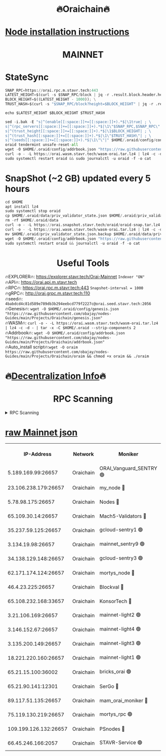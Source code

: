 <h1 align="center"> 🔥Oraichain🔥</h1>

[Node installation instructions](https://github.com/obajay/nodes-Guides/tree/main/Projects/Oraichain)
=
<h1 align="center"> MAINNET</h1>

# StateSync
```python
SNAP_RPC=https://orai.rpc.m.stavr.tech:443
LATEST_HEIGHT=$(curl -s $SNAP_RPC/block | jq -r .result.block.header.height); \
BLOCK_HEIGHT=$((LATEST_HEIGHT - 1000)); \
TRUST_HASH=$(curl -s "$SNAP_RPC/block?height=$BLOCK_HEIGHT" | jq -r .result.block_id.hash)

echo $LATEST_HEIGHT $BLOCK_HEIGHT $TRUST_HASH

sed -i.bak -E "s|^(enable[[:space:]]+=[[:space:]]+).*$|\1true| ; \
s|^(rpc_servers[[:space:]]+=[[:space:]]+).*$|\1\"$SNAP_RPC,$SNAP_RPC\"| ; \
s|^(trust_height[[:space:]]+=[[:space:]]+).*$|\1$BLOCK_HEIGHT| ; \
s|^(trust_hash[[:space:]]+=[[:space:]]+).*$|\1\"$TRUST_HASH\"| ; \
s|^(seeds[[:space:]]+=[[:space:]]+).*$|\1\"\"|" $HOME/.oraid/config/config.toml
oraid tendermint unsafe-reset-all
wget -O $HOME/.oraid/config/addrbook.json "https://raw.githubusercontent.com/obajay/nodes-Guides/main/Projects/Oraichain/addrbook.json"
curl -o - -L https://orai.wasm.stavr.tech/wasm-orai.tar.lz4 | lz4 -c -d - | tar -x -C $HOME/.oraid --strip-components 2
sudo systemctl restart oraid && sudo journalctl -u oraid -f -o cat
```
# SnapShot (~2 GB) updated every 5 hours
```python
cd $HOME
apt install lz4
sudo systemctl stop oraid
cp $HOME/.oraid/data/priv_validator_state.json $HOME/.oraid/priv_validator_state.json.backup
rm -rf $HOME/.oraid/data
curl -o - -L https://orai.snapshot.stavr.tech/oraid/oraid-snap.tar.lz4 | lz4 -c -d - | tar -x -C $HOME/.oraid --strip-components 2
curl -o - -L https://orai.wasm.stavr.tech/wasm-orai.tar.lz4 | lz4 -c -d - | tar -x -C $HOME/.oraid --strip-components 2
mv $HOME/.oraid/priv_validator_state.json.backup $HOME/.oraid/data/priv_validator_state.json
wget -O $HOME/.oraid/config/addrbook.json "https://raw.githubusercontent.com/obajay/nodes-Guides/main/Projects/Oraichain/addrbook.json"
sudo systemctl restart oraid && journalctl -u oraid -f -o cat
```

 <h1 align="center"> Useful Tools</h1>

🔥EXPLORER🔥:     https://explorer.stavr.tech/Orai-Mainnet        `Indexer "ON"` \
🔥API🔥:          https://orai.api.m.stavr.tech \
🔥RPC🔥:          https://orai.rpc.m.stavr.tech:443              `Snapshot-interval = 1000` \
🔥gRPC🔥:         http://orai.grpc.m.stavr.tech:110 \
🔥seed🔥:      `4babdcd4c81d589e789db3b294eebcd779f2227c@orai.seed.stavr.tech:2056` \
🔥Genesis🔥:   `wget -O $HOME/.oraid/config/genesis.json "https://raw.githubusercontent.com/obajay/nodes-Guides/main/Projects/Oraichain/genesis.json"` \
🔥WASM🔥:      `curl -o - -L https://orai.wasm.stavr.tech/wasm-orai.tar.lz4 | lz4 -c -d - | tar -x -C $HOME/.oraid --strip-components 2` \
🔥Addrbook🔥:  `wget -O $HOME/.oraid/config/addrbook.json "https://raw.githubusercontent.com/obajay/nodes-Guides/main/Projects/Oraichain/addrbook.json"` \
🔥Auto_install script🔥:`wget -O oraim https://raw.githubusercontent.com/obajay/nodes-Guides/main/Projects/Oraichain/oraim && chmod +x oraim && ./oraim`

🔥[Decentralization Info](https://github.com/obajay/StateSync-snapshots/tree/main/Projects/Oraichain/Decentralization)🔥
=
<h1 align="center"> RPC Scanning</h1>

<details>
<summary>RPC Scanning</summary>

<h2 align="center"> We scan nodes in real time every 4 hours. And we provide the final result of RPC endpoints.
We cannot influence the operation of these nodes in any way. </h2>


```python
If Voting Power is higher than 0 --> then the Node is a validator of the network and may be subject to attack and be a potential threat to the chain.
```
```python
We marked such validators with a red symbol
```

</details>

[raw Mainnet json](https://rpc-check.oraim.stavr.tech/oraim/rpc-oraim-result.json)
=


<table><tr><th>IP-Address</th><th>Network</th><th>Moniker</th><th>Latest Block Height</th><th>Earliest Block Height</th><th>Catching Up</th><th>Tx Index</th><th>Voting Power</th><th>Scan Time</th></tr><tr><td>5.189.169.99:26657</td><td>Oraichain</td><td>ORAI_Vanguard_SENTRY 🟢</td><td>16011110</td><td>0</td><td>False</td><td>on</td><td>0</td><td>2024-03-01T17:46:22.542642423UTC</td></tr><tr><td>23.106.238.179:26657</td><td>Oraichain</td><td>my_node 🔴</td><td>16011113</td><td>0</td><td>False</td><td>on</td><td>304791</td><td>2024-03-01T17:46:37.097407164UTC</td></tr><tr><td>5.78.98.175:26657</td><td>Oraichain</td><td>Nodes 🔴</td><td>16011115</td><td>0</td><td>False</td><td>off</td><td>166122</td><td>2024-03-01T17:46:50.475734013UTC</td></tr><tr><td>65.109.30.14:26657</td><td>Oraichain</td><td>Mach5-Validators 🔴</td><td>16011119</td><td>0</td><td>False</td><td>off</td><td>644</td><td>2024-03-01T17:47:13.251750217UTC</td></tr><tr><td>35.237.59.125:26657</td><td>Oraichain</td><td>gcloud-sentry1 🟢</td><td>16011110</td><td>1</td><td>False</td><td>on</td><td>0</td><td>2024-03-01T17:46:19.746177399UTC</td></tr><tr><td>3.134.19.98:26657</td><td>Oraichain</td><td>mainnet_sentry9 🟢</td><td>16011114</td><td>1</td><td>False</td><td>on</td><td>0</td><td>2024-03-01T17:46:44.849555214UTC</td></tr><tr><td>34.138.129.148:26657</td><td>Oraichain</td><td>gcloud-sentry3 🟢</td><td>16011117</td><td>1</td><td>False</td><td>on</td><td>0</td><td>2024-03-01T17:47:03.050780083UTC</td></tr><tr><td>62.171.174.124:26657</td><td>Oraichain</td><td>mortys_node 🔴</td><td>16011119</td><td>1</td><td>False</td><td>off</td><td>168570</td><td>2024-03-01T17:47:13.527016600UTC</td></tr><tr><td>46.4.23.225:26657</td><td>Oraichain</td><td>Blockval 🔴</td><td>16011120</td><td>10774049</td><td>False</td><td>off</td><td>282595</td><td>2024-03-01T17:47:18.425499190UTC</td></tr><tr><td>65.108.232.168:33657</td><td>Oraichain</td><td>KonsorTech 🔴</td><td>16011110</td><td>14344801</td><td>False</td><td>off</td><td>50560</td><td>2024-03-01T17:46:19.083031425UTC</td></tr><tr><td>3.21.106.169:26657</td><td>Oraichain</td><td>mainnet-light2 🟢</td><td>16011113</td><td>15275144</td><td>False</td><td>on</td><td>0</td><td>2024-03-01T17:46:39.775727951UTC</td></tr><tr><td>3.146.152.67:26657</td><td>Oraichain</td><td>mainnet-light4 🟢</td><td>16011115</td><td>15275144</td><td>False</td><td>on</td><td>0</td><td>2024-03-01T17:46:49.583975425UTC</td></tr><tr><td>3.135.200.149:26657</td><td>Oraichain</td><td>mainnet-light3 🟢</td><td>16011115</td><td>15275144</td><td>False</td><td>on</td><td>0</td><td>2024-03-01T17:46:53.194424523UTC</td></tr><tr><td>18.221.220.160:26657</td><td>Oraichain</td><td>mainnet-light1 🟢</td><td>16011117</td><td>15643601</td><td>False</td><td>on</td><td>0</td><td>2024-03-01T17:46:59.955347231UTC</td></tr><tr><td>65.21.15.100:36002</td><td>Oraichain</td><td>bricks_orai 🟢</td><td>16011120</td><td>15848470</td><td>False</td><td>on</td><td>0</td><td>2024-03-01T17:47:18.181439372UTC</td></tr><tr><td>65.21.90.141:12301</td><td>Oraichain</td><td>SerGo 🔴</td><td>16011118</td><td>15911118</td><td>False</td><td>off</td><td>1</td><td>2024-03-01T17:47:05.523451621UTC</td></tr><tr><td>89.117.51.135:26657</td><td>Oraichain</td><td>mam_orai_moniker 🔴</td><td>16011110</td><td>15951001</td><td>False</td><td>on</td><td>5</td><td>2024-03-01T17:46:20.079682087UTC</td></tr><tr><td>75.119.130.219:26657</td><td>Oraichain</td><td>mortys_rpc 🟢</td><td>16011118</td><td>15960001</td><td>False</td><td>on</td><td>0</td><td>2024-03-01T17:47:08.540659919UTC</td></tr><tr><td>109.199.126.132:26657</td><td>Oraichain</td><td>PSnodes 🔴</td><td>16011117</td><td>15964001</td><td>False</td><td>on</td><td>14</td><td>2024-03-01T17:47:00.280762257UTC</td></tr><tr><td>66.45.246.166:2057</td><td>Oraichain</td><td>STAVR-Service 🟢</td><td>16011117</td><td>16009401</td><td>False</td><td>on</td><td>0</td><td>2024-03-01T17:47:08.189082186UTC</td></tr></table>
